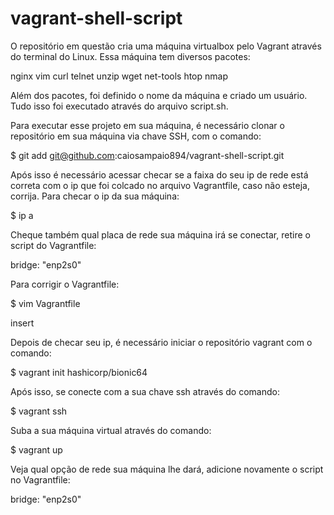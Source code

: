 # vagrant-shell-script


O repositório em questão cria uma máquina virtualbox pelo Vagrant através do terminal do Linux. Essa máquina tem diversos pacotes:

nginx
vim
curl
telnet
unzip
wget
net-tools
htop
nmap

Além dos pacotes, foi definido o nome da máquina e criado um usuário. Tudo isso foi executado através do arquivo script.sh.


Para executar esse projeto em sua máquina, é necessário clonar o repositório em sua máquina via chave SSH, com o comando:

$ git add git@github.com:caiosampaio894/vagrant-shell-script.git

Após isso é necessário acessar checar se a faixa do seu ip de rede está correta com o ip que foi colcado no arquivo Vagrantfile, caso não esteja, corrija.
Para checar o ip da sua máquina:

$ ip a

Cheque também qual placa de rede sua máquina irá se conectar, retire o script do Vagrantfile:

bridge: "enp2s0"

Para corrigir o Vagrantfile:

$ vim Vagrantfile

insert

Depois de checar seu ip, é necessário iniciar o repositório vagrant com o comando:

$ vagrant init hashicorp/bionic64

Após isso, se conecte com a sua chave ssh através do comando:

$ vagrant ssh

Suba a sua máquina virtual através do comando:

$ vagrant up

Veja qual opção de rede sua máquina lhe dará, adicione novamente o script no Vagrantfile:

bridge: "enp2s0"

